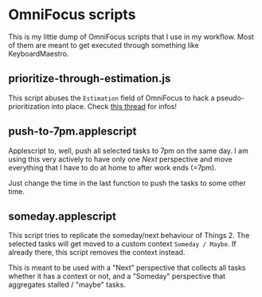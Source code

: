 # OmniFocus scripts

This is my little dump of OmniFocus scripts that I use in my workflow. Most of them are meant to get
executed through something like KeyboardMaestro.

## prioritize-through-estimation.js

This script abuses the `Estimation` field of OmniFocus to hack a pseudo-prioritization into place.
Check [this thread](https://discourse.omnigroup.com/t/got-manual-sorting-in-custom-perspectives-working/26780)
for infos!

## push-to-7pm.applescript

Applescript to, well, push all selected tasks to 7pm on the same day. I am using this very actively
to have only one _Next_ perspective and move everything that I have to do at home to after work ends
(=7pm).

Just change the time in the last function to push the tasks to some other time.

## someday.applescript

This script tries to replicate the someday/next behaviour of Things 2. The selected tasks will get
moved to a custom context `Someday / Maybe`. If already there, this script removes the context
instead.

This is meant to be used with a "Next" perspective that collects all tasks whether it has a context
or not, and a "Someday" perspective that aggregates stalled / "maybe" tasks.
